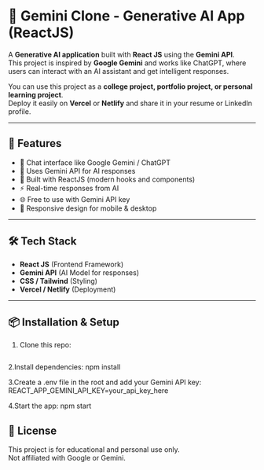 # 🤖 Gemini Clone - Generative AI App (ReactJS)

A **Generative AI application** built with **React JS** using the **Gemini API**.  
This project is inspired by **Google Gemini** and works like ChatGPT, where users can interact with an AI assistant and get intelligent responses.  

You can use this project as a **college project, portfolio project, or personal learning project**.  
Deploy it easily on **Vercel** or **Netlify** and share it in your resume or LinkedIn profile.

---

## 🚀 Features
- 🌟 Chat interface like Google Gemini / ChatGPT  
- 🔑 Uses Gemini API for AI responses  
- 🎨 Built with ReactJS (modern hooks and components)  
- ⚡ Real-time responses from AI  
- 🌐 Free to use with Gemini API key  
- 📱 Responsive design for mobile & desktop  

---

## 🛠️ Tech Stack
- **React JS** (Frontend Framework)  
- **Gemini API** (AI Model for responses)  
- **CSS / Tailwind** (Styling)  
- **Vercel / Netlify** (Deployment)

---

## 📦 Installation & Setup

1. Clone this repo:
   ```bash

2.Install dependencies:
  npm install

3.Create a .env file in the root and add your Gemini API key:
  REACT_APP_GEMINI_API_KEY=your_api_key_here

4.Start the app:
  npm start


## 📄 License

This project is for educational and personal use only.  
Not affiliated with Google or Gemini.  